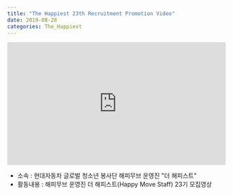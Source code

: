 ```yaml
---
title: "The Happiest 23th Recruitment Promotion Video"
date: 2019-08-28
categories: The_Happiest
---
```


<div style="width:100%; position:relative; padding-bottom: 56.25%;">
<iframe width="100%" height="100%" style="position:absolute;" src="https://www.youtube.com/embed/Pym_JAByXSs" frameborder="0" allowfullscreen></iframe>
</div>
  
* 소속 : 현대자동차 글로벌 청소년 봉사단 해피무브 운영진 "더 해피스트"
* 활동내용 : 해피무브 운영진 더 해피스트(Happy Move Staff) 23기 모집영상
